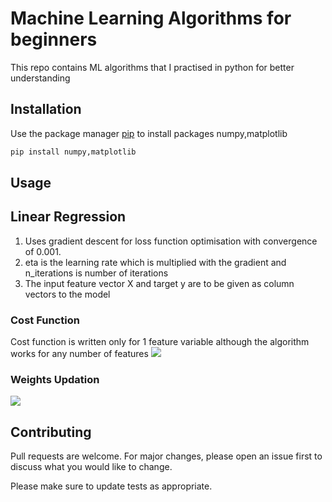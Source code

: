 # Machine Learning Algorithms for beginners

This repo contains ML algorithms that I practised in python for better understanding

## Installation

Use the package manager [pip](https://pip.pypa.io/en/stable/) to install packages numpy,matplotlib

```bash
pip install numpy,matplotlib
```

## Usage

## Linear Regression

1. Uses gradient descent for loss function optimisation with convergence of 0.001.
2. eta is the learning rate which is multiplied with the gradient and n_iterations is number of iterations 
3. The input feature vector X and target y are to be given as column vectors to the model

### Cost Function
Cost function is written only for 1 feature variable although the algorithm works for any number of features
<img src="https://latex.codecogs.com/gif.latex?%5Cdpi%7B150%7D%20%5Cbg_white%20%5Clarge%20cost%5C%20function%20%3D%20%5Cfrac%7B1%7D%7B2m%7D%5C%20%5Csum_%7Bi%3D1%7D%5E%7Bm%7D%5C%20%5B%5C%20y%5E%7B%28i%29%7D%20-%20%28w_%7B0%7D%20&plus;%20w_%7B1%7Dx%5E%7B%28i%29%7D%29%5C%20%5D%5E%7B2%7D"/>

### Weights Updation

<img src="https://latex.codecogs.com/gif.latex?%5Cdpi%7B150%7D%20%5Cbg_white%20%5Clarge%20%5C%5Cfor%5C%20w_%7B1%7D%20%3A%20%5C%20w_%7B1%7D%20%3D%20w_%7B1%7D%5C%20-%20%5C%20%5Cfrac%7B1%7D%7Bm%7D%5C%20%5Csum%20_%7Bi%3D1%7D%5E%7Bm%7D%28y%5E%7B%28i%29%7D%20-%20%28w_%7B0%7D%20&plus;%20w_%7B1%7Dx%5E%7B%28i%29%7D%29%20%29%28-w_%7B1%7D%29%20%5C%5Cfor%5C%20w_%7B0%7D%20%3A%20%5C%20w_%7B0%7D%20%3D%20w_%7B0%7D%5C%20-%20%5C%20%5Cfrac%7B1%7D%7Bm%7D%5C%20%5Csum%20_%7Bi%3D1%7D%5E%7Bm%7D%28y%5E%7B%28i%29%7D%20-%20%28w_%7B0%7D%20&plus;%20w_%7B1%7Dx%5E%7B%28i%29%7D%29%20%29%28-1%29" />



## Contributing
Pull requests are welcome. For major changes, please open an issue first to discuss what you would like to change.

Please make sure to update tests as appropriate.
